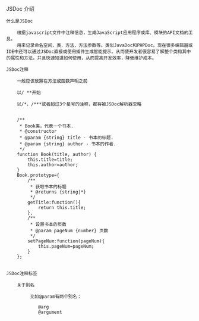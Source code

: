 JSDoc 介绍

	什么是JSDoc 

		根据javascript文件中注释信息，生成JavaScript应用程序或库、模块的API文档的工具。
		用来记录命名空间，类，方法，方法参数等。类似JavaDoc和PHPDoc。现在很多编辑器或IDE中还可以通过JSDoc直接或使用插件生成智能提示。从而使开发者很容易了解整个类和其中的属性和方法，并且快速知道如何使用，从而提高开发效率，降低维护成本。

	JSDoc注释

		一般应该放置在方法或函数声明之前

		以/ **开始

		以/*，/***或者超过3个星号的注释，都将被JSDoc解析器忽略


		/**
		 * Book类，代表一个书本.
		 * @constructor
		 * @param {string} title - 书本的标题.
		 * @param {string} author - 书本的作者.
		 */
		function Book(title, author) {
		    this.title=title;
		    this.author=author;
		}
		Book.prototype={
		    /**
		     * 获取书本的标题
		     * @returns {string|*}
		     */
		    getTitle:function(){
		        return this.title;
		    },
		    /**
		     * 设置书本的页数
		     * @param pageNum {number} 页数
		     */
		    setPageNum:function(pageNum){
		        this.pageNum=pageNum;
		    }
		};


	JSDoc注释标签

		关于别名

			 比如@param有两个别名：

			 	@arg
			 	@argument

			 	